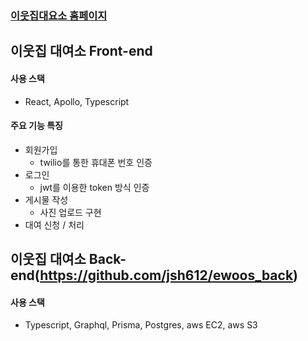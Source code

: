 ### [이웃집대요소 홈페이지](http://ec2-13-125-225-152.ap-northeast-2.compute.amazonaws.com/)

## 이웃집 대여소 Front-end
#### 사용 스택
* React, Apollo, Typescript
#### 주요 기능 특징
* 회원가입
  - twilio를 통한 휴대폰 번호 인증
* 로그인
  - jwt를 이용한 token 방식 인증
* 게시물 작성
  - 사진 업로드 구현
* 대여 신청 / 처리 



## 이웃집 대여소 Back-end(https://github.com/jsh612/ewoos_back)
#### 사용 스택
* Typescript, Graphql, Prisma, Postgres, aws EC2, aws S3

